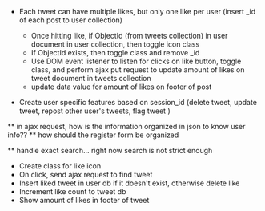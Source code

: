 
* Each tweet can have multiple likes, but only one like per user (insert _id of each post to user collection)
  * Once hitting like, if ObjectId (from tweets collection) in user document in user collection, then toggle icon class
  * If ObjectId exists, then toggle class and remove _id
  * Use DOM event listener to listen for clicks on like button, toggle class, and perform ajax put request to update amount of likes on tweet document in tweets collection
  * update data value for amount of likes on footer of post

* Create user specific features based on session_id (delete tweet, update tweet, repost other user's tweets, flag tweet )

** in ajax request, how is the information organized in json to know user info??
** how should the register form be organized


** handle exact search... right now search is not strict enough

* Create class for like icon
* On click, send ajax request to find tweet
* Insert liked tweet in user db if it doesn't exist, otherwise delete like
* Increment like count to tweet db
* Show amount of likes in footer of tweet
